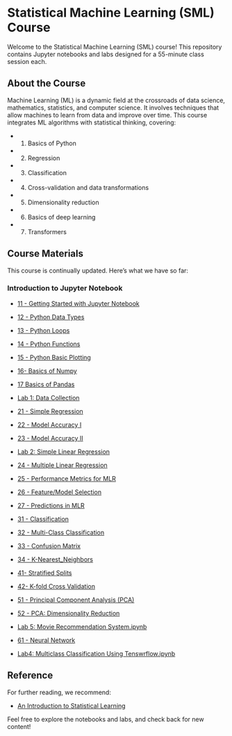 # Statistical Machine Learning (SML) Course

Welcome to the Statistical Machine Learning (SML) course! This repository contains Jupyter notebooks and labs designed for a 55-minute class session each.

## About the Course

Machine Learning (ML) is a dynamic field at the crossroads of data science, mathematics, statistics, and computer science. It involves techniques that allow machines to learn from data and improve over time. This course integrates ML algorithms with statistical thinking, covering:

- 1. Basics of Python
- 2. Regression 
- 3. Classification
- 4. Cross-validation and data transformations
- 5. Dimensionality reduction
- 6. Basics of deep learning 
- 7. Transformers 


## Course Materials

This course is continually updated. Here’s what we have so far:

### Introduction to Jupyter Notebook

- [11 - Getting Started with Jupyter Notebook](https://colab.research.google.com/github/Soheilp86/Statistical-Machine-Learning/blob/main/11-Getting_Started_with_Jupyter_Notebook.ipynb)

- [12 - Python Data Types](https://colab.research.google.com/github/Soheilp86/Statistical-Machine-Learning/blob/main/12-Python_Data_Types.ipynb)

- [13 - Python Loops](https://colab.research.google.com/github/Soheilp86/Statistical-Machine-Learning/blob/main/13-Python_Loops.ipynb)

- [14 - Python Functions](https://colab.research.google.com/github/Soheilp86/Statistical-Machine-Learning/blob/main/14-Python_Functions.ipynb)

- [15 - Python Basic Plotting](https://colab.research.google.com/github/Soheilp86/Statistical-Machine-Learning/blob/main/15-Python_basic_Plotting.ipynb)

- [16- Basics of Numpy](https://colab.research.google.com/github/Soheilp86/Statistical-Machine-Learning/blob/main/16-Basic_Numpy.ipynb)

- [17 Basics of Pandas](https://colab.research.google.com/github/Soheilp86/Statistical-Machine-Learning/blob/main/17_Basic_Pandas.ipynb)

- [Lab 1: Data Collection](https://colab.research.google.com/github/Soheilp86/Statistical-Machine-Learning/blob/main/Lab1_Data_Collection.ipynb)

- [21 - Simple Regression](https://colab.research.google.com/github/Soheilp86/Statistical-Machine-Learning/blob/main/21-Simple_Regression.ipynb)

- [22 - Model Accuracy I](https://colab.research.google.com/github/Soheilp86/Statistical-Machine-Learning/blob/main/22-Model_Accuracy.ipynb)

- [23 - Model Accuracy II](https://colab.research.google.com/github/Soheilp86/Statistical-Machine-Learning/blob/main/23-Model_Accuracy_II.ipynb)
  
- [Lab 2: Simple Linear Regression](https://colab.research.google.com/github/Soheilp86/Statistical-Machine-Learning/blob/main/Lab2_SLR.ipynb)

- [24 - Multiple Linear Regression](https://colab.research.google.com/github/Soheilp86/Statistical-Machine-Learning/blob/main/24_MultipleLinearRegression_.ipynb)
  
- [25 - Performance Metrics for MLR](https://colab.research.google.com/github/Soheilp86/Statistical-Machine-Learning/blob/main/25-PerformanceMetricsInMultipleRegression.ipynb)

- [26 - Feature/Model Selection](https://colab.research.google.com/github/Soheilp86/Statistical-Machine-Learning/blob/main/26_Feature_Model_Selection.ipynb)

- [27 - Predictions in MLR](https://colab.research.google.com/github/Soheilp86/Statistical-Machine-Learning/blob/main/27-PredictionInMultiRegression.ipynb)

- [31 - Classification](https://colab.research.google.com/github/Soheilp86/Statistical-Machine-Learning/blob/main/31-Classification_Intro.ipynb)

- [32 - Multi-Class Classification](https://colab.research.google.com/github/Soheilp86/Statistical-Machine-Learning/blob/main/32-Multi-Class-Classification.ipynb)

- [33 - Confusion Matrix](https://colab.research.google.com/github/Soheilp86/Statistical-Machine-Learning/blob/main/33-Comfusion_Matrix.ipynb)

- [34 - K-Nearest_Neighbors](https://colab.research.google.com/github/Soheilp86/Statistical-Machine-Learning/blob/main/34-KNN.ipynb)

- [41- Stratified Splits](https://colab.research.google.com/github/Soheilp86/Statistical-Machine-Learning/blob/main/41_Stratified_Splits.ipynb)
  
- [42- K-fold Cross Validation](https://colab.research.google.com/github/Soheilp86/Statistical-Machine-Learning/blob/main/42_Cross_Validation.ipynb)

- [51 - Principal Component Analysis (PCA)](https://colab.research.google.com/github/Soheilp86/Statistical-Machine-Learning/blob/main/51_PCA.ipynb)

- [52 - PCA: Dimensionality Reduction](https://colab.research.google.com/github/Soheilp86/Statistical-Machine-Learning/blob/main/52_PCA_Dimension_Reduction-2.ipynb)

- [Lab 5: Movie Recommendation System.ipynb ](https://colab.research.google.com/github/Soheilp86/Statistical-Machine-Learning/blob/main/Lab5_Movie_Recommendation_System.ipynb)

- [61 - Neural Network](https://colab.research.google.com/github/Soheilp86/Statistical-Machine-Learning/blob/main/61_Perceptrons.ipynb)

- [Lab4: Multiclass Classification Using Tenswrflow.ipynb](https://colab.research.google.com/github/Soheilp86/Statistical-Machine-Learning/blob/main/Lab4_Multiclass_classification_using_tenswrflow.ipynb)





## Reference

For further reading, we recommend:

- [An Introduction to Statistical Learning](https://www.statlearning.com)

Feel free to explore the notebooks and labs, and check back for new content!
